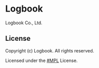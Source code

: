 # Logbook
Logbook Co., Ltd.
## License
Copyright (c) Logbook. All rights reserved.

Licensed under the [#MPL](https://github.com/logbook-bizml/logbook-bizml.github.io/blob/master/LICENSE.txt) License.
